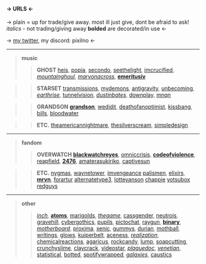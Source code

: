 #### -> URLS <-
-> plain = up for trade/give away. most ill just give, dont be afraid to ask! 
*italics* - not trading/giving away 
**bolded** are decorated/in use <-

-> [my twitter](https://twitter.com/starsethorizons?s=21&t=uXEdhH7i18xKChepKN2_nA), my discord: pixilno <-
***

> **music** 
>> **GHOST** [heis](https://rentry.org/heis),  [popia](https://rentry.org/popia), [secondo](https://rentry.org/secondo), [seethelight](https://rentry.org/seethelight), [imcrucified](https://rentry.co/imcrucified), [*mountainghoul*](https://rentry.org/mountainghoul), [*maryonacross*](https://rentry.org/maryonacross),   [**emeritusiv**](https://rentry.org/emeritusiv)

>> **STARSET** [transmissions](https://rentry.org/transmissions), [mydemons](https://rentry.org/mydemons), [antigravity](https://rentry.org/antigravity), [unbecoming](https://rentry.org/unbecoming), [*earthrise*](https://rentry.org/earthrise), [tunnelvision](https://rentry.org/tunnelvision), [*dustinbates*](https://rentry.org/dustinbates), [downplay](https://rentry.org/downplay), [mnqn](https://rentry.org/mnqn)

>> **GRANDSON** [**grandson**](https://rentry.org/grandson), [wedidit](https://rentry.org/wedidit), [deathofanoptimist](https://rentry.org/deathofanoptimist), [kissbang](https://rentry.org/kissbang), [bills](https://rentry.org/bills), [bloodwater](https://rentry.org/bloodwater) 

>> **ETC.** [theamericannightmare](https://rentry.org/theamericannightmare), [thesilverscream](https://rentry.org/thesilverscream), [simpledesign](https://rentry.org/simpledesign)


***

> **fandom**
>> **OVERWATCH** [**blackwatchreyes**](https://rentry.org/blackwatchreyes), [omniccrisis](https://rentry.org/omniccrisis), [**codeofviolence**](https://rentry.org/codeofviolence), [reapfield](https://rentry.org/reapfield), [**2476**](https://rentry.org/2476), [amaterasukiriko](https://rentry.org/amaterasukiriko), [captivesun](https://rentry.org/captivesun)

>> **ETC.** [nygmas](https://rentry.org/nygmas), [waynetower](https://rentry.org/waynetower), [imvengeance](https://rentry.org/imvengeance) [palismen](https://rentry.org/palismen), [elixirs](https://rentry.org/elixirs), [**mrvn**](https://rentry.org/mrvn), [forartur](https://rentry.org/forartur) [alternatetype3](https://rentry.org/alternatetype3), [lotteyanson](https://rentry.org/lotteyanson) [chappie](https://rentry.org/chappie) [yotsubox](https://rentry.org/yotsubox) [redguys](https://rentry.org/redguys)

***

> **other**
>> [*inch*](https://rentry.org/inch), [**atoms**](https://rentry.org/atoms), [marigolds](https://rentry.org/marigolds), [*thegame*](https://rentry.org/thegame), [cassgender](https://rentry.org/cassgender), [neutrois](https://rentry.org/neutrois), [gravehill](https://rentry.org/gravehill), [cybergothics](https://rentry.org/cybergothics), [pupils](https://rentry.org/pupils), [pictochat](https://rentry.org/pictochat), [raygun](https://rentry.org/raygun), [**binary**](https://rentry.org/binary), [*motherboard*](https://rentry.org/motherboard), [proxima](https://rentry.org/proxima), [xenic](https://rentry.org/xenic), [gummys](https://rentry.org/gummys), [durian](https://rentry.org/durian), [mothball](https://rentry.org/mothball), [writings](https://rentry.org/writings), [glows](https://rentry.org/glows), [kuiperbelt](https://rentry.org/kuiperbelt), [aceness](https://rentry.org/aceness), [*realization*](https://rentry.org/realization), [chemicalreactions](https://rentry.org/chemicalreactions), [agaricus](https://rentry.org/agaricus), [rockcandy](https://rentry.org/rockcandy), [lump](https://rentry.org/lump), [soapcutting](https://rentry.org/soapcutting), [crunchyslime](https://rentry.org/crunchyslime), [claycrack](https://rentry.org/claycrack), [videostar](https://rentry.org/videostar), [*plaguedoc*](https://rentry.org/plaguedoc), [*venetian*](https://rentry.org/venetian), [statistical](https://rentry.org/statistical), [botted](https://rentry.org/botted), [spotifywrapped](https://rentry.org/spotifywrapped), [*galaxies*](https://rentry.org/galaxies), [caustics](https://rentry.co/caustics)